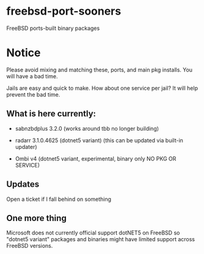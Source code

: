 # freebsd-port-sooners
FreeBSD ports-built binary packages
# Notice
Please avoid mixing and matching these, ports, and main pkg installs. You will have a bad time.

Jails are easy and quick to make. How about one service per jail? It will help prevent the bad time.

## What is here currently:
- sabnzbdplus 3.2.0 (works around tbb no longer building)

- radarr 3.1.0.4625 (dotnet5 variant) (this can be updated via built-in updater)

- Ombi v4 (dotnet5 variant, experimental, binary only NO PKG OR SERVICE)


## Updates
Open a ticket if I fall behind on something

## One more thing
Microsoft does not currently official support dotNET5 on FreeBSD so "dotnet5 variant" packages and binaries might have limited support across FreeBSD versions.
